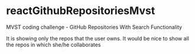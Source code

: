 # reactGithubRepositoriesMvst

MVST coding challenge - GitHub Repositories With Search Functionality

It is showing only the repos that the user owns. It would be nice to show all the repos in which she/he collaborates
